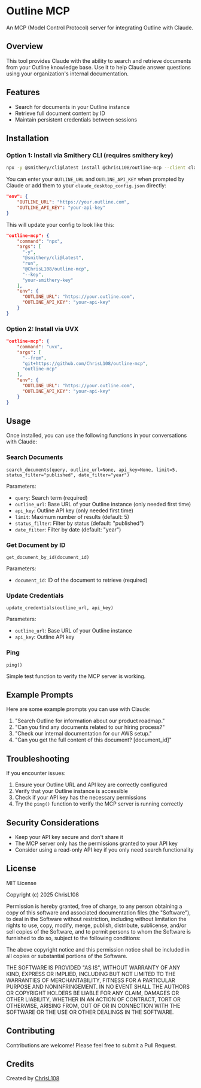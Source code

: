 # Outline MCP

An MCP (Model Control Protocol) server for integrating Outline with Claude.

## Overview

This tool provides Claude with the ability to search and retrieve documents from your Outline knowledge base. Use it to help Claude answer questions using your organization's internal documentation.

## Features

- Search for documents in your Outline instance
- Retrieve full document content by ID
- Maintain persistent credentials between sessions

## Installation

### Option 1: Install via Smithery CLI (requires smithery key)

```bash
npx -y @smithery/cli@latest install @ChrisL108/outline-mcp --client claude --key your-smithery-key
```

You can enter your `OUTLINE_URL` and `OUTLINE_API_KEY` when prompted by Claude or add them to your `claude_desktop_config.json` directly:

```json
"env": {
    "OUTLINE_URL": "https://your.outline.com",
    "OUTLINE_API_KEY": "your-api-key"
}
```

This will update your config to look like this:

```json
"outline-mcp": {
    "command": "npx",
    "args": [
      "-y",
      "@smithery/cli@latest",
      "run",
      "@ChrisL108/outline-mcp",
      "--key",
      "your-smithery-key"
    ],
    "env": {
      "OUTLINE_URL": "https://your.outline.com",
      "OUTLINE_API_KEY": "your-api-key"
    }
}
```

### Option 2: Install via UVX

```json
"outline-mcp": {
    "command": "uvx",
    "args": [
      "--from",
      "git+https://github.com/ChrisL108/outline-mcp",
      "outline-mcp"
    ],
    "env": {
      "OUTLINE_URL": "https://your.outline.com",
      "OUTLINE_API_KEY": "your-api-key"
    }
}
```

## Usage

Once installed, you can use the following functions in your conversations with Claude:

### Search Documents

```
search_documents(query, outline_url=None, api_key=None, limit=5, status_filter="published", date_filter="year")
```

Parameters:
- `query`: Search term (required)
- `outline_url`: Base URL of your Outline instance (only needed first time)
- `api_key`: Outline API key (only needed first time)
- `limit`: Maximum number of results (default: 5)
- `status_filter`: Filter by status (default: "published")
- `date_filter`: Filter by date (default: "year")

### Get Document by ID

```
get_document_by_id(document_id)
```

Parameters:
- `document_id`: ID of the document to retrieve (required)

### Update Credentials

```
update_credentials(outline_url, api_key)
```

Parameters:
- `outline_url`: Base URL of your Outline instance
- `api_key`: Outline API key

### Ping

```
ping()
```

Simple test function to verify the MCP server is working.

## Example Prompts

Here are some example prompts you can use with Claude:

1. "Search Outline for information about our product roadmap."
2. "Can you find any documents related to our hiring process?"
3. "Check our internal documentation for our AWS setup."
4. "Can you get the full content of this document? [document_id]"

## Troubleshooting

If you encounter issues:

1. Ensure your Outline URL and API key are correctly configured
2. Verify that your Outline instance is accessible
3. Check if your API key has the necessary permissions
4. Try the `ping()` function to verify the MCP server is running correctly

## Security Considerations

- Keep your API key secure and don't share it
- The MCP server only has the permissions granted to your API key
- Consider using a read-only API key if you only need search functionality

## License

MIT License

Copyright (c) 2025 ChrisL108

Permission is hereby granted, free of charge, to any person obtaining a copy
of this software and associated documentation files (the "Software"), to deal
in the Software without restriction, including without limitation the rights
to use, copy, modify, merge, publish, distribute, sublicense, and/or sell
copies of the Software, and to permit persons to whom the Software is
furnished to do so, subject to the following conditions:

The above copyright notice and this permission notice shall be included in all
copies or substantial portions of the Software.

THE SOFTWARE IS PROVIDED "AS IS", WITHOUT WARRANTY OF ANY KIND, EXPRESS OR
IMPLIED, INCLUDING BUT NOT LIMITED TO THE WARRANTIES OF MERCHANTABILITY,
FITNESS FOR A PARTICULAR PURPOSE AND NONINFRINGEMENT. IN NO EVENT SHALL THE
AUTHORS OR COPYRIGHT HOLDERS BE LIABLE FOR ANY CLAIM, DAMAGES OR OTHER
LIABILITY, WHETHER IN AN ACTION OF CONTRACT, TORT OR OTHERWISE, ARISING FROM,
OUT OF OR IN CONNECTION WITH THE SOFTWARE OR THE USE OR OTHER DEALINGS IN THE
SOFTWARE.

## Contributing

Contributions are welcome! Please feel free to submit a Pull Request.

## Credits

Created by [ChrisL108](https://github.com/ChrisL108)
